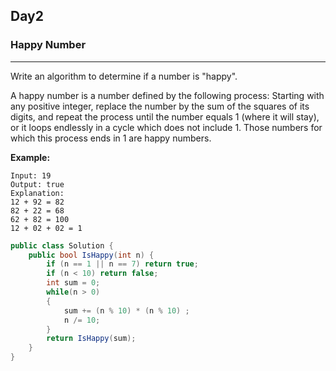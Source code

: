 ## Day2

### Happy Number
---

Write an algorithm to determine if a number is "happy".

A happy number is a number defined by the following process: Starting with any positive integer, replace the number by the sum of the squares of its digits, and repeat the process until the number equals 1 (where it will stay), or it loops endlessly in a cycle which does not include 1. Those numbers for which this process ends in 1 are happy numbers.

**Example:**

```
Input: 19
Output: true
Explanation: 
12 + 92 = 82
82 + 22 = 68
62 + 82 = 100
12 + 02 + 02 = 1
```

```cs
public class Solution {
    public bool IsHappy(int n) {
        if (n == 1 || n == 7) return true;
        if (n < 10) return false;
        int sum = 0;
        while(n > 0) 
        {
            sum += (n % 10) * (n % 10) ;
            n /= 10;
        }
        return IsHappy(sum);
    }
}
```